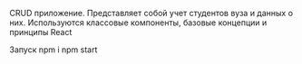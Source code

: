 CRUD приложение. Представляет собой учет студентов вуза и данных о них. Используются классовые компоненты, базовые концепции и принципы React

Запуск
npm i
npm start

